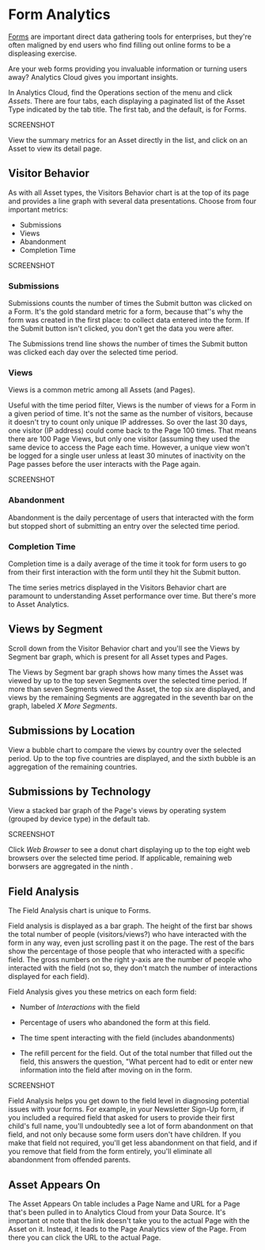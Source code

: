# Form Analytics

[Forms](/discover/portal/-/knowledge_base/7-1/forms) 
are important direct data gathering tools for enterprises, but they're often
maligned by end users who find filling out online forms to be a displeasing
exercise.

Are your web forms providing you invaluable information or turning users away?
Analytics Cloud gives you important insights.

In Analytics Cloud, find the Operations section of the menu and click *Assets*.
There are four tabs, each displaying a paginated list of the Asset Type
indicated by the tab title. The first tab, and the default, is for Forms.

SCREENSHOT

View the summary metrics for an Asset directly in the list, and click on an
Asset to view its detail page.

## Visitor Behavior

As with all Asset types, the Visitors Behavior chart is at the top of its page
and provides a line graph with several data presentations. Choose from four
important metrics:

- Submissions
- Views
- Abandonment
- Completion Time

SCREENSHOT

### Submissions

Submissions counts the number of times the Submit button was clicked on a Form.
It's the gold standard metric for a form, because that''s why the form was
created in the first place: to collect data entered into the form. If the Submit
button isn't clicked, you don't get the data you were after.

The Submissions trend line shows the number of times the Submit button was
clicked each day over the selected time period. 

### Views

Views is a common metric among all Assets (and Pages).

Useful with the time period filter, Views is the number of views for a Form in a
given period of time. It's not the same as the number of visitors, because it
doesn't try to count only unique IP addresses. So over the last 30 days, one
visitor (IP address) could come back to the Page 100 times. That means there are
100 Page Views, but only one visitor (assuming they used the same device to
access the Page each time.  However, a unique view won't be logged for a single
user unless at least 30 minutes of inactivity <!-- need info on whether 30
minutes is accurate and that this is how views are calculated--> on the Page
passes before the user interacts with the Page again.

SCREENSHOT

### Abandonment

Abandonment is the daily percentage of users that interacted with the form but
stopped short of submitting an entry over the selected time period.

### Completion Time

Completion time is a daily average of the time it took for form users to go from
their first interaction with the form until they hit the Submit button.

The time series metrics displayed in the Visitors Behavior chart are paramount
to understanding Asset performance over time. But there's more to Asset
Analytics.

## Views by Segment

Scroll down from the Visitor Behavior chart and you'll see the Views by Segment
bar graph, which is present for all Asset types and Pages.

The Views by Segment bar graph shows how many times the Asset was viewed by up
to the top seven Segments over the selected time period. If more than seven
Segments viewed the Asset, the top six are displayed, and views by the remaining
Segments are aggregated in the seventh bar on the graph, labeled _X More
Segments_.

## Submissions by Location

View a bubble chart to compare the views by country over the selected period. Up
to the top five countries are displayed, and the sixth bubble is an aggregation
of the remaining countries.

## Submissions by Technology

View a stacked bar graph of the Page's views by operating system (grouped by
device type) in the default tab.

SCREENSHOT

Click *Web Browser* to see a donut chart displaying up to the top eight web
browsers over the selected time period. If applicable, remaining web borwsers
are aggregated in the ninth <!-- (ninth what? can't view the test server right
now)-->.

## Field Analysis

<!-- If we remove the common explanations  like the by location and by
technology and by segment charts, to the intro, we can better go
into detail on field analysis. looks like there's a lot to this -->

The Field Analysis chart is unique to Forms. 

Field analysis is displayed as a bar graph. The height of the first bar shows
the total number of people (visitors/views?) who have interacted with the form
in any way, even just scrolling past it on the page. The rest of the bars show
the percentage of those people that who interacted with a specific field. The
gross numbers on the right y-axis are the number of people who interacted with
the field (not so, they don't match the number of interactions displayed for
each field).

Field Analysis gives you these metrics on each form field:

- Number of *Interactions* with the field

- Percentage of users who abandoned the form at this field.

- The time spent interacting with the field (includes abandonments)

- The refill percent for the field. Out of the total number that filled out the
    field, this answers the question, "What percent had to edit or enter new
    information into the field after moving on in the form. 

SCREENSHOT

Field Analysis helps you get down to the field level in diagnosing potential
issues with your forms. For example, in your Newsletter Sign-Up form, if you
included a required field that asked for users to provide their first child's
full name, you'll undoubtedly see a lot of form abandonment on that field, and
not only because some form users don't have children. If you make that field not
required, you'll get less abandonment on that field, and if you remove that
field from the form entirely, you'll eliminate all abandonment from offended
parents. 

## Asset Appears On

The Asset Appears On table includes a Page Name and URL for a Page that's been
pulled in to Analytics Cloud from your Data Source. It's important ot note that
the link doesn't take you to the actual Page with the Asset on it. Instead, it
leads to the Page Analytics view of the Page. From there you can click the URL
to the actual Page.

